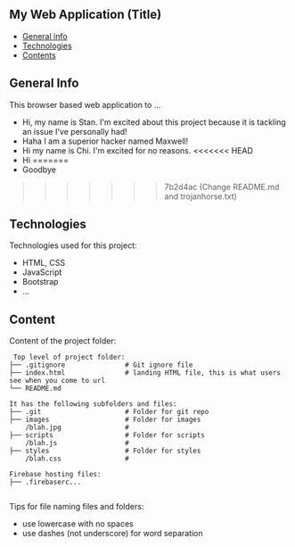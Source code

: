 ## My Web Application (Title)

* [General info](#general-info)
* [Technologies](#technologies)
* [Contents](#content)

## General Info
This browser based web application to ...
* Hi, my name is Stan. I'm excited about this project because it is tackling an issue I've personally had!
* Haha I am a superior hacker named Maxwell!
* Hi my name is Chi. I'm excited for no reasons.
<<<<<<< HEAD
* Hi 
=======
* Goodbye
>>>>>>> 7b2d4ac (Change README.md and trojanhorse.txt)
	
## Technologies
Technologies used for this project:
* HTML, CSS
* JavaScript
* Bootstrap 
* ...
	
## Content
Content of the project folder:

```
 Top level of project folder: 
├── .gitignore               # Git ignore file
├── index.html               # landing HTML file, this is what users see when you come to url
└── README.md

It has the following subfolders and files:
├── .git                     # Folder for git repo
├── images                   # Folder for images
    /blah.jpg                # 
├── scripts                  # Folder for scripts
    /blah.js                 # 
├── styles                   # Folder for styles
    /blah.css                # 

Firebase hosting files: 
├── .firebaserc...


```

Tips for file naming files and folders:
* use lowercase with no spaces
* use dashes (not underscore) for word separation


